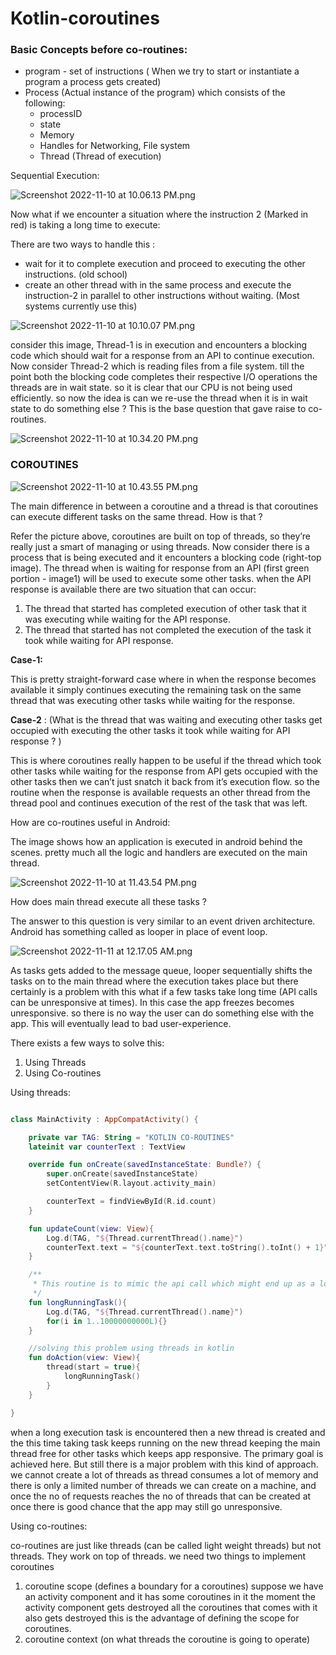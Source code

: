 # Kotlin-coroutines

### Basic Concepts before co-routines:

- program - set of instructions ( When we try to start or instantiate a program a process gets created)
- Process (Actual instance of the program) which consists of the following:
    - processID
    - state
    - Memory
    - Handles for Networking, File system
    - Thread (Thread of execution)

Sequential Execution:

![Screenshot 2022-11-10 at 10.06.13 PM.png](Kotlin-coroutines%209290eea78b0b43119a251a7bb85c6044/Screenshot_2022-11-10_at_10.06.13_PM.png)

Now what if we encounter a situation where the instruction 2 (Marked in red) is taking a long time to execute: 

There are two ways to handle this :

- wait for it to complete execution and proceed to executing the other instructions. (old school)
- create an other thread with in the same process and execute the instruction-2 in parallel to other instructions without waiting. (Most systems currently use this)

![Screenshot 2022-11-10 at 10.10.07 PM.png](Kotlin-coroutines%209290eea78b0b43119a251a7bb85c6044/Screenshot_2022-11-10_at_10.10.07_PM.png)

consider this image, Thread-1 is in execution and encounters a blocking code which should wait for a response from an API to continue execution. Now consider Thread-2 which is reading files from a file system. till the point both the blocking code completes their respective I/O operations the threads are in wait state. so it is clear that our CPU is not being used efficiently. so now the idea is can we re-use the thread when it is in wait state to do something else ? This is the base question that gave raise to co-routines.

![Screenshot 2022-11-10 at 10.34.20 PM.png](Kotlin-coroutines%209290eea78b0b43119a251a7bb85c6044/Screenshot_2022-11-10_at_10.34.20_PM.png)

### COROUTINES

![Screenshot 2022-11-10 at 10.43.55 PM.png](Kotlin-coroutines%209290eea78b0b43119a251a7bb85c6044/Screenshot_2022-11-10_at_10.43.55_PM.png)

The main difference in between a coroutine and a thread is that coroutines can execute different tasks on the same thread. How is that ? 

Refer the picture above, coroutines are built on top of threads, so they’re really just a smart of managing or using threads. Now consider there is a process that is being executed and it encounters a blocking code (right-top image). The thread when is waiting for response from an API (first green portion - image1) will be used to execute some other tasks. when the API response is available there are two situation that can occur:

1. The thread that started has completed execution of other task that it was executing while waiting for the API response. 
2. The thread that started has not completed the execution of the task it took while waiting for API response.

**Case-1:** 

This is pretty straight-forward case where in when the response becomes available it simply continues executing the remaining task on the same thread that was executing other tasks while waiting for the response. 

**Case-2** : (What is the thread that was waiting and executing other tasks get occupied with executing the other tasks it took while waiting for API response ? )

This is where coroutines really happen to be useful if the thread which took other tasks while waiting for the response from API gets occupied with the other tasks then we can’t just snatch it back from it’s execution flow. so the routine when the response is available requests an other thread from the thread pool and continues execution of the rest of the task that was left.

How are co-routines useful in Android: 

The image shows how an application is executed in android behind the scenes. pretty much all the logic and handlers are executed on the main thread. 

![Screenshot 2022-11-10 at 11.43.54 PM.png](Kotlin-coroutines%209290eea78b0b43119a251a7bb85c6044/Screenshot_2022-11-10_at_11.43.54_PM.png)

How does main thread execute all these tasks ?

The answer to this question is very similar to an event driven architecture. Android has something called as looper in place of event loop. 

![Screenshot 2022-11-11 at 12.17.05 AM.png](Kotlin-coroutines%209290eea78b0b43119a251a7bb85c6044/Screenshot_2022-11-11_at_12.17.05_AM.png)

As tasks gets added to the message queue, looper sequentially shifts the tasks on to the main thread where the execution takes place but there certainly is a problem with this what if a few tasks take long time (API calls can be unresponsive at times). In this case the app freezes becomes unresponsive. so there is no way the user can do something else with the app. This will eventually lead to bad user-experience. 

There exists a few ways to solve this:

1. Using Threads
2. Using Co-routines

Using threads: 

```kotlin

class MainActivity : AppCompatActivity() {

    private var TAG: String = "KOTLIN CO-ROUTINES"
    lateinit var counterText : TextView

    override fun onCreate(savedInstanceState: Bundle?) {
        super.onCreate(savedInstanceState)
        setContentView(R.layout.activity_main)

        counterText = findViewById(R.id.count)
    }

    fun updateCount(view: View){
        Log.d(TAG, "${Thread.currentThread().name}")
        counterText.text = "${counterText.text.toString().toInt() + 1}"
    }

    /**
     * This routine is to mimic the api call which might end up as a long running task and freeze the execution of the app
     */
    fun longRunningTask(){
        Log.d(TAG, "${Thread.currentThread().name}")
        for(i in 1..10000000000L){}
    }

    //solving this problem using threads in kotlin
    fun doAction(view: View){
        thread(start = true){
            longRunningTask()
        }
    }

}
```

when a long execution task is encountered then a new thread is created and the this time taking task keeps running on the new thread keeping the main thread free for other tasks which keeps app responsive. The primary goal is achieved here. But still there is a major problem with this kind of approach. we cannot create a lot of threads as thread consumes a lot of memory and there is only a limited number of threads we can create on a machine, and once the no of requests reaches the no of threads that can be created at once there is good chance that the app may still go unresponsive.

Using co-routines:

co-routines are just like threads (can be called light weight threads) but not threads. They work on top of threads. we need two things to implement coroutines

1. coroutine scope (defines a boundary for a coroutines) suppose we have an activity component and it has some coroutines in it the moment the activity component gets destroyed all the coroutines that comes with it also gets destroyed this is the advantage of defining the scope for coroutines. 
2. coroutine context (on what threads the coroutine is going to operate)